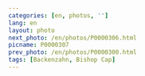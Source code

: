 ```yaml
---
categories: [en, photos, '']
lang: en
layout: photo
next_photo: /en/photos/P0000306.html
picname: P0000307
prev_photo: /en/photos/P0000300.html
tags: [Backenzahn, Bishop Cap]
---
```

